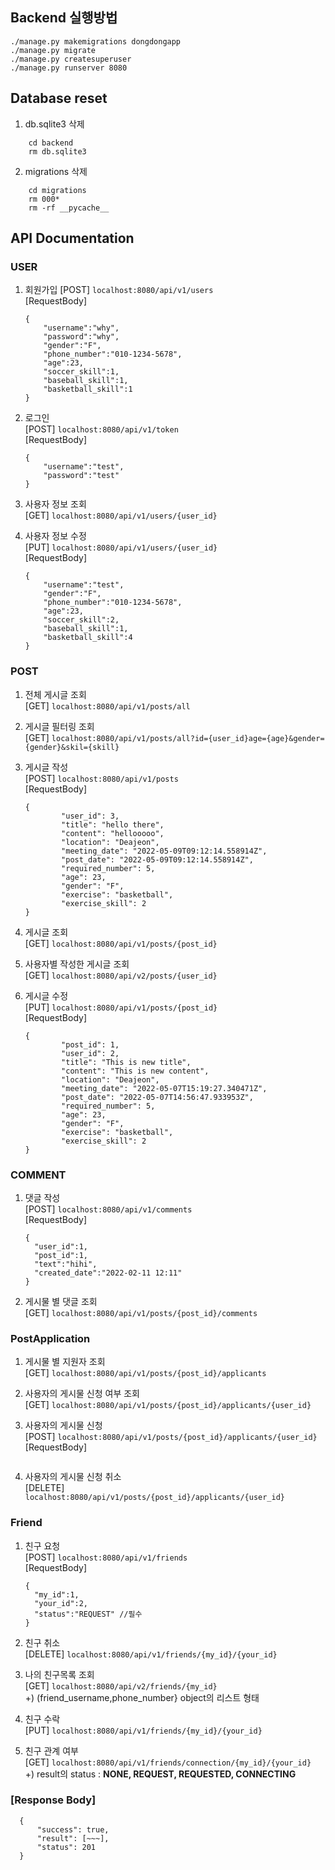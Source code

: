 ## Backend 실행방법 
```shell
./manage.py makemigrations dongdongapp   
./manage.py migrate    
./manage.py createsuperuser    
./manage.py runserver 8080   
```
## Database reset  
  
1) db.sqlite3 삭제
```shell
    cd backend  
    rm db.sqlite3  
```  
  
2) migrations 삭제
```shell
    cd migrations  
    rm 000*  
    rm -rf __pycache__  
```  
  
  
## API Documentation 

### USER

1) 회원가입
[POST] `localhost:8080/api/v1/users`   
[RequestBody]    
    ```shell
    {
        "username":"why",
        "password":"why",
        "gender":"F",
        "phone_number":"010-1234-5678",
        "age":23,
        "soccer_skill":1,
        "baseball_skill":1,
        "basketball_skill":1
    }
    ```
       
2) 로그인    
[POST] `localhost:8080/api/v1/token`   
[RequestBody]    
    ```shell
    {
        "username":"test",
        "password":"test"
    }
    ```   

3) 사용자 정보 조회    
[GET] `localhost:8080/api/v1/users/{user_id}`   
   
4) 사용자 정보 수정    
[PUT] `localhost:8080/api/v1/users/{user_id}`     
[RequestBody]    
    ```shell
    {   
        "username":"test",
        "gender":"F",
        "phone_number":"010-1234-5678",
        "age":23,
        "soccer_skill":2,
        "baseball_skill":1,
        "basketball_skill":4
    }
    ```

### POST

1) 전체 게시글 조회   
[GET] `localhost:8080/api/v1/posts/all`   

2) 게시글 필터링 조회  
[GET] `localhost:8080/api/v1/posts/all?id={user_id}age={age}&gender={gender}&skil={skill}`  
    
  
3) 게시글 작성   
[POST] `localhost:8080/api/v1/posts`   
[RequestBody]    
    ```shell
    {
            "user_id": 3,
            "title": "hello there",
            "content": "hellooooo",
            "location": "Deajeon",
            "meeting_date": "2022-05-09T09:12:14.558914Z",
            "post_date": "2022-05-09T09:12:14.558914Z",
            "required_number": 5,
            "age": 23,
            "gender": "F",
            "exercise": "basketball",
            "exercise_skill": 2
    }

4) 게시글 조회   
[GET] `localhost:8080/api/v1/posts/{post_id}`   
  
5) 사용자별 작성한 게시글 조회  
[GET] `localhost:8080/api/v2/posts/{user_id}`  
  
6) 게시글 수정   
[PUT] `localhost:8080/api/v1/posts/{post_id}`   
[RequestBody]    
    ```shell
    {
            "post_id": 1,
            "user_id": 2,
            "title": "This is new title",
            "content": "This is new content",
            "location": "Deajeon",
            "meeting_date": "2022-05-07T15:19:27.340471Z",
            "post_date": "2022-05-07T14:56:47.933953Z",
            "required_number": 5,
            "age": 23,
            "gender": "F",
            "exercise": "basketball",
            "exercise_skill": 2
    }
    ```

### COMMENT 
1) 댓글 작성      
[POST] `localhost:8080/api/v1/comments`   
[RequestBody]     
    ```shell   
    {
      "user_id":1,
      "post_id":1,
      "text":"hihi",
      "created_date":"2022-02-11 12:11"
    }   
    ```  
2) 게시물 별 댓글 조회   
[GET] `localhost:8080/api/v1/posts/{post_id}/comments`   


### PostApplication    
1) 게시물 별 지원자 조회      
[GET] `localhost:8080/api/v1/posts/{post_id}/applicants`   

2) 사용자의 게시물 신청 여부 조회    
[GET] `localhost:8080/api/v1/posts/{post_id}/applicants/{user_id}`  

3) 사용자의 게시물 신청    
[POST] `localhost:8080/api/v1/posts/{post_id}/applicants/{user_id}`  
[RequestBody]    
    ```shell  
    
    ```

4) 사용자의 게시물 신청 취소    
[DELETE] `localhost:8080/api/v1/posts/{post_id}/applicants/{user_id}`  
   
### Friend   
1) 친구 요청    
[POST] `localhost:8080/api/v1/friends`   
[RequestBody]   
    ```shell
    {
      "my_id":1,
      "your_id":2,
      "status":"REQUEST" //필수 
    }
    ```
2) 친구 취소    
[DELETE] `localhost:8080/api/v1/friends/{my_id}/{your_id}`   

3) 나의 친구목록 조회   
[GET] `localhost:8080/api/v2/friends/{my_id}`    
+) (friend_username,phone_number} object의 리스트 형태    

4) 친구 수락    
[PUT] `localhost:8080/api/v1/friends/{my_id}/{your_id}`   

5) 친구 관계 여부   
[GET] `localhost:8080/api/v1/friends/connection/{my_id}/{your_id}`   
+) result의 status : **NONE, REQUEST, REQUESTED, CONNECTING**

### [Response Body]   
  ```shell
    {
        "success": true,
        "result": [~~~],
        "status": 201
    }
```   
